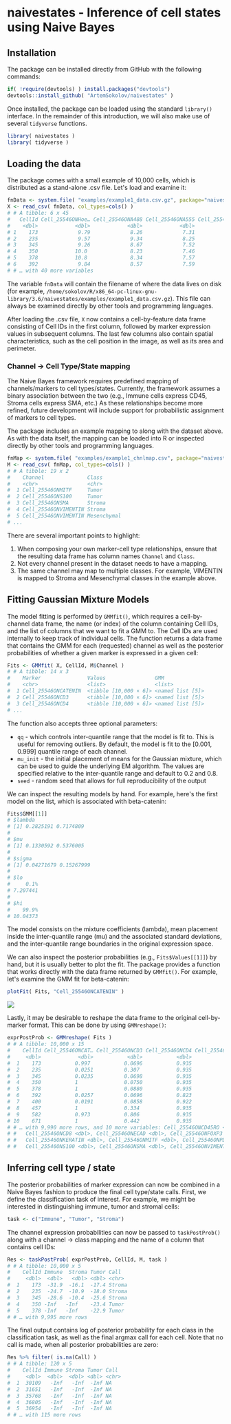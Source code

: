 # naivestates - Inference of cell states using Naive Bayes

## Installation

The package can be installed directly from GitHub with the following commands:
``` r
if( !require(devtools) ) install.packages("devtools")
devtools::install_github( "ArtemSokolov/naivestates" )
```

Once installed, the package can be loaded using the standard `library()` interface. In the remainder of this introduction, we will also make use of several `tidyverse` functions.
``` r
library( naivestates )
library( tidyverse )
```

## Loading the data

The package comes with a small example of 10,000 cells, which is distributed as a stand-alone .csv file. Let's load and examine it:

``` r
fnData <- system.file( "examples/example1_data.csv.gz", package="naivestates" )
X <- read_csv( fnData, col_types=cols() )
# # A tibble: 6 x 45
#   CellId Cell_25546ONHoe… Cell_25546ONA488 Cell_25546ONA555 Cell_25546ONA647
#    <dbl>            <dbl>            <dbl>            <dbl>            <dbl>
# 1    173             9.79             8.26             7.31             7.93
# 2    235             9.57             9.34             8.25             8.42
# 3    345             9.26             8.67             7.52             8.22
# 4    350            10.0              8.23             7.46             7.70
# 5    378            10.8              8.34             7.57             7.66
# 6    392             9.84             8.57             7.59             7.93
# # … with 40 more variables
```

The variable `fnData` will contain the filename of where the data lives on disk (for example, `/home/sokolov/R/x86_64-pc-linux-gnu-library/3.6/naivestates/examples/example1_data.csv.gz`). This file can always be examined directly by other tools and programming languages.

After loading the .csv file, `X` now contains a cell-by-feature data frame consisting of Cell IDs in the first column, followed by marker expression values in subsequent columns. The last few columns also contain spatial characteristics, such as the cell position in the image, as well as its area and perimeter.

### Channel -> Cell Type/State mapping

The Naive Bayes framework requires predefined mapping of channels/markers to cell types/states. Currently, the framework assumes a binary association between the two (e.g., Immune cells express CD45, Stroma cells express SMA, etc.) As these relationships become more refined, future development will include support for probabilistic assignment of markers to cell types.

The package includes an example mapping to along with the dataset above. As with the data itself, the mapping can be loaded into R or inspected directly by other tools and programming languages.

``` r
fnMap <- system.file( "examples/example1_chnlmap.csv", package="naivestates" )
M <- read_csv( fnMap, col_types=cols() )
# # A tibble: 19 x 2
#    Channel              Class      
#    <chr>                <chr>      
#  1 Cell_25546ONMITF     Tumor      
#  2 Cell_25546ONS100     Tumor      
#  3 Cell_25546ONSMA      Stroma     
#  4 Cell_25546ONVIMENTIN Stroma     
#  5 Cell_25546ONVIMENTIN Mesenchymal
# ...
```

There are several important points to highlight:
1. When composing your own marker-cell type relationships, ensure that the resulting data frame has column names `Channel` and `Class`.
2. Not every channel present in the dataset needs to have a mapping.
3. The same channel may map to multiple classes. For example, VIMENTIN is mapped to Stroma and Mesenchymal classes in the example above.

## Fitting Gaussian Mixture Models

The model fitting is performed by `GMMfit()`, which requires a cell-by-channel data frame, the name (or index) of the column containing Cell IDs, and the list of columns that we want to fit a GMM to. The Cell IDs are used internally to keep track of individual cells. The function returns a data frame that contains the GMM for each (requested) channel as well as the posterior probabilities of whether a given marker is expressed in a given cell:

``` r
Fits <- GMMfit( X, CellId, M$Channel )
# # A tibble: 14 x 3
#    Marker               Values                GMM             
#    <chr>                <list>                <list>          
#  1 Cell_25546ONCATENIN  <tibble [10,000 × 6]> <named list [5]>
#  2 Cell_25546ONCD3      <tibble [10,000 × 6]> <named list [5]>
#  3 Cell_25546ONCD4      <tibble [10,000 × 6]> <named list [5]>
# ...
```

The function also accepts three optional parameters:
* `qq` - which controls inter-quantile range that the model is fit to. This is useful for removing outliers. By default, the model is fit to the [0.001, 0.999] quantile range of each channel.
* `mu_init` - the initial placement of means for the Gaussian mixture, which can be used to guide the underlying EM algorithm. The values are specified relative to the inter-quantile range and default to 0.2 and 0.8.
* `seed` - random seed that allows for full reproducibility of the output

We can inspect the resulting models by hand. For example, here's the first model on the list, which is associated with beta-catenin:

``` r
Fits$GMM[[1]]
# $lambda
# [1] 0.2825191 0.7174809
# 
# $mu
# [1] 0.1330592 0.5376005
# 
# $sigma
# [1] 0.04271679 0.15267999
# 
# $lo
#     0.1% 
# 7.207441 
# 
# $hi
#    99.9% 
# 10.04373 
```

The model consists on the mixture coefficients (lambda), mean placement inside the inter-quantile range (mu) and the associated standard deviations, and the inter-quantile range boundaries in the original expression space.

We can also inspect the posterior probabilities (e.g., `Fits$Values[[1]]`) by hand, but it is usually better to plot the fit. The package provides a function that works directly with the data frame returned by `GMMfit()`. For example, let's examine the GMM fit for beta-catenin:

``` r
plotFit( Fits, "Cell_25546ONCATENIN" )
```

![](docs/Fig1.png)

Lastly, it may be desirable to reshape the data frame to the original cell-by-marker format. This can be done by using `GMMreshape()`:

``` r
exprPostProb <- GMMreshape( Fits )
# # A tibble: 10,000 x 15
#    CellId Cell_25546ONCAT… Cell_25546ONCD3 Cell_25546ONCD4 Cell_25546ONCD45
#     <dbl>            <dbl>           <dbl>           <dbl>            <dbl>
#  1    173           0.997           0.0696           0.935            0.110
#  2    235           0.0251          0.307            0.935            0.166
#  3    345           0.0235          0.0698           0.935            0.110
#  4    350           1               0.0750           0.935            0.110
#  5    378           1               0.0880           0.935            0.137
#  6    392           0.0257          0.0696           0.823            0.110
#  7    400           0.0191          0.0858           0.922            0.112
#  8    457           1               0.334            0.935            0.246
#  9    582           0.973           0.806            0.935            0.992
# 10    671           1               0.442            0.935            0.199
# # … with 9,990 more rows, and 10 more variables: Cell_25546ONCD45RO <dbl>,
# #   Cell_25546ONCD8 <dbl>, Cell_25546ONECAD <dbl>, Cell_25546ONFOXP3 <dbl>,
# #   Cell_25546ONKERATIN <dbl>, Cell_25546ONMITF <dbl>, Cell_25546ONPD1 <dbl>,
# #   Cell_25546ONS100 <dbl>, Cell_25546ONSMA <dbl>, Cell_25546ONVIMENTIN <dbl>
```

## Inferring cell type / state

The posterior probabilities of marker expression can now be combined in a Naive Bayes fashion to produce the final cell type/state calls. First, we define the classification task of interest. For example, we might be interested in distinguishing immune, tumor and stromal cells:

``` r
task <- c("Immune", "Tumor", "Stroma")
```

The channel expression probabilities can now be passed to `taskPostProb()` along with a channel -> class mapping and the name of a column that contains cell IDs:

``` r
Res <- taskPostProb( exprPostProb, CellId, M, task )
# # A tibble: 10,000 x 5
#    CellId Immune  Stroma Tumor Call  
#     <dbl>  <dbl>   <dbl> <dbl> <chr> 
#  1    173  -31.9  -16.1  -17.4 Stroma
#  2    235  -24.7  -10.9  -18.0 Stroma
#  3    345  -28.6  -10.4  -25.6 Stroma
#  4    350 -Inf   -Inf    -23.4 Tumor 
#  5    378 -Inf   -Inf    -22.9 Tumor 
# # … with 9,995 more rows
```

The final output contains log of posterior probability for each class in the classification task, as well as the final argmax call for each cell. Note that no call is made, when all posterior probabilities are zero:

``` r
Res %>% filter( is.na(Call) )
# # A tibble: 120 x 5
#    CellId Immune Stroma Tumor Call 
#     <dbl>  <dbl>  <dbl> <dbl> <chr>
#  1  30109   -Inf   -Inf  -Inf NA   
#  2  31651   -Inf   -Inf  -Inf NA   
#  3  35768   -Inf   -Inf  -Inf NA   
#  4  36805   -Inf   -Inf  -Inf NA   
#  5  36954   -Inf   -Inf  -Inf NA   
# # … with 115 more rows
```
